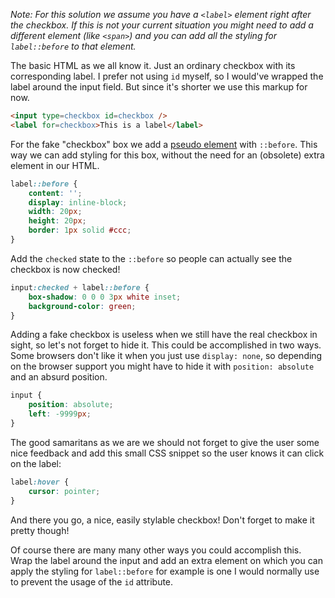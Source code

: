 _Note: For this solution we assume you have a `<label>` element right after the checkbox. If this is not your current situation you might need to add a different element (like `<span>`) and you can add all the styling for `label::before` to that element._

The basic HTML as we all know it. Just an ordinary checkbox with its corresponding label. I prefer not using `id` myself, so I would've wrapped the label around the input field. But since it's shorter we use this markup for now.

```html
<input type=checkbox id=checkbox />
<label for=checkbox>This is a label</label>
```

For the fake "checkbox" box we add a [pseudo element](https://developer.mozilla.org/en/docs/Web/CSS/Pseudo-elements) with `::before`. This way we can add styling for this box, without the need for an (obsolete) extra element in our HTML.

```css
label::before {
	content: '';
	display: inline-block;
	width: 20px;
	height: 20px;
	border: 1px solid #ccc;
}
```

Add the `checked` state to the `::before` so people can actually see the checkbox is now checked!

```css
input:checked + label::before {
	box-shadow: 0 0 0 3px white inset;
	background-color: green;
}
```

Adding a fake checkbox is useless when we still have the real checkbox in sight, so let's not forget to hide it. This could be accomplished in two ways. Some browsers don't like it when you just use `display: none`, so depending on the browser support you might have to hide it with `position: absolute` and an absurd position.

```css
input {
	position: absolute;
	left: -9999px;
}
```

The good samaritans as we are we should not forget to give the user some nice feedback and add this small CSS snippet so the user knows it can click on the label:

```css
label:hover {
	cursor: pointer;
}
```

And there you go, a nice, easily stylable checkbox! Don't forget to make it pretty though!

Of course there are many many other ways you could accomplish this. Wrap the label around the input and add an extra element on which you can apply the styling for `label::before` for example is one I would normally use to prevent the usage of the `id` attribute.
